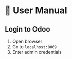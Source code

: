 # 📘 User Manual

## Login to Odoo
1. Open browser
2. Go to `localhost:8069`
3. Enter admin credentials